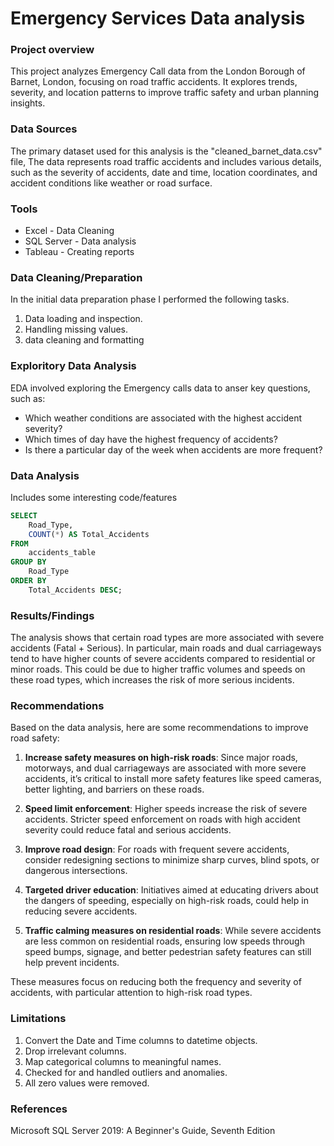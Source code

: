 # Emergency Services Data analysis

### Project overview

This project analyzes Emergency Call data from the London Borough of Barnet, London, focusing on road traffic accidents. It explores trends, severity, and location patterns to improve traffic safety and urban planning insights.

### Data Sources

The primary dataset used for this analysis is the "cleaned_barnet_data.csv" file, The data represents road traffic accidents and includes various details, such as the severity of accidents, date and time, location coordinates, and accident conditions like weather or road surface.  

### Tools

- Excel - Data Cleaning
- SQL Server - Data analysis
- Tableau - Creating reports


### Data Cleaning/Preparation

In the initial data preparation phase I performed the following tasks.
1. Data loading and inspection.
2. Handling missing values.
3. data cleaning and formatting


### Exploritory Data Analysis

EDA involved exploring the Emergency calls data to anser key questions, such as:

- Which weather conditions are associated with the highest accident severity?
- Which times of day have the highest frequency of accidents?
- Is there a particular day of the week when accidents are more frequent?

### Data Analysis

Includes some interesting code/features

```sql
SELECT 
    Road_Type, 
    COUNT(*) AS Total_Accidents
FROM 
    accidents_table
GROUP BY 
    Road_Type
ORDER BY 
    Total_Accidents DESC;
```

### Results/Findings

The analysis shows that certain road types are more associated with severe accidents (Fatal + Serious). In particular, main roads and dual carriageways tend to have higher counts of severe accidents compared to residential or minor roads. This could be due to higher traffic volumes and speeds on these road types, which increases the risk of more serious incidents.

### Recommendations

Based on the data analysis, here are some recommendations to improve road safety:

1. **Increase safety measures on high-risk roads**: Since major roads, motorways, and dual carriageways are associated with more severe accidents, it’s critical to install more safety features like speed cameras, better lighting, and barriers on these roads.

2. **Speed limit enforcement**: Higher speeds increase the risk of severe accidents. Stricter speed enforcement on roads with high accident severity could reduce fatal and serious accidents.

3. **Improve road design**: For roads with frequent severe accidents, consider redesigning sections to minimize sharp curves, blind spots, or dangerous intersections.

4. **Targeted driver education**: Initiatives aimed at educating drivers about the dangers of speeding, especially on high-risk roads, could help in reducing severe accidents.

5. **Traffic calming measures on residential roads**: While severe accidents are less common on residential roads, ensuring low speeds through speed bumps, signage, and better pedestrian safety features can still help prevent incidents.

These measures focus on reducing both the frequency and severity of accidents, with particular attention to high-risk road types.

### Limitations

1. Convert the Date and Time columns to datetime objects.
2. Drop irrelevant columns.
3. Map categorical columns to meaningful names.
4. Checked for and handled outliers and anomalies.
5. All zero values were removed.

### References

Microsoft SQL Server 2019: A Beginner's Guide, Seventh Edition

  
